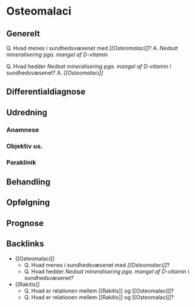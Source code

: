 # Osteomalaci
## Generelt
Q. Hvad menes i sundhedsvæsenet med *[[Osteomalaci]]*? 
A. *Nedsat mineralisering pga. mangel af D-vitamin*

Q. Hvad hedder *Nedsat mineralisering pga. mangel af D-vitamin* i sundhedsvæsenet? 
A. *[[Osteomalaci]]* 

## Differentialdiagnose


## Udredning
### Anamnese

### Objektiv us.

### Paraklinik

## Behandling


## Opfølgning


## Prognose


## Backlinks
* [[Osteomalaci]]
	* Q. Hvad menes i sundhedsvæsenet med *[[Osteomalaci]]*? 
	* Q. Hvad hedder *Nedsat mineralisering pga. mangel af D-vitamin* i sundhedsvæsenet? 
* [[Rakitis]]
	* Q. Hvad er relationen mellem [[Rakitis]] og [[Osteomalaci]]?
	* Q. Hvad er relationen mellem [[Rakitis]] og [[Osteomalaci]]?

<!-- #anki/tag/med/Endocrinology #anki/deck/Medicine -->

<!-- {BearID:D8EBD140-BFC4-4295-8C38-C8766FDFD060-23388-00003E001C923B54} -->
